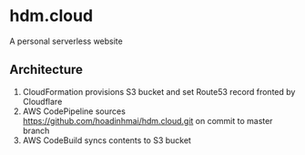 # hdm.cloud
A personal serverless website

## Architecture
1. CloudFormation provisions S3 bucket and set Route53 record fronted by Cloudflare
2. AWS CodePipeline sources https://github.com/hoadinhmai/hdm.cloud.git on commit to master branch
3. AWS CodeBuild syncs contents to S3 bucket